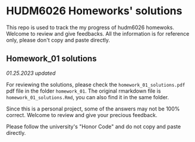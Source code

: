 # HUDM6026 Homeworks' solutions  
This repo is used to track the my progress of hudm6026 homewoks. Welcome to review and give feedbacks. All the information is for reference only, please don't copy and paste directly.

## Homework_01 solutions  

 *01.25.2023 updated*   

For reviewing the solutions, please check the `homework_01_solutions.pdf` pdf file in the folder `homework_01`. The original rmarkdown file is `homework_01_solutions.Rmd`, you can also find it in the same folder.  

Since this is a personal project, some of the answers may not be 100% correct. Welcome to review and give your precious feedback.  

Please follow the university's "Honor Code" and do not copy and paste directly.
